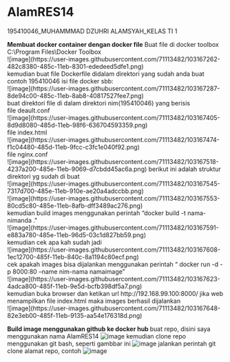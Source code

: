 # AlamRES14
195410046_MUHAMMMAD DZUHRI ALAMSYAH_KELAS TI 1<br>
<p><b>Membuat docker container dengan docker file</b>
Buat file di docker toolbox C:\Program Files\Docker Toolbox<br>
![image](https://user-images.githubusercontent.com/71113482/103167262-482c8380-485c-11eb-8301-ededeed5dfe1.png)<br>
kemudian buat file Dockerfile didalam direktori yang sudah anda buat contoh 195410046 isi file docker sbb:<br>
![image](https://user-images.githubusercontent.com/71113482/103167287-8de94c00-485c-11eb-8ab8-40817527fee7.png)<br>
buat direktori file di dalam direktori nim(195410046) yang berisis<br>
file deault.conf<br>
  ![image](https://user-images.githubusercontent.com/71113482/103167405-8d9d8080-485d-11eb-98f6-636704593359.png)<br>
file index.html<br>
![image](https://user-images.githubusercontent.com/71113482/103167474-f1c04480-485d-11eb-9fcc-c3fc1e040f92.png)<br>
file nginx.conf<br>
![image](https://user-images.githubusercontent.com/71113482/103167518-4237a200-485e-11eb-9069-d7cbdd45ac6a.png)
berikut ini adalah struktur direktori yg sudah di buat<br>
![image](https://user-images.githubusercontent.com/71113482/103167545-7317d700-485e-11eb-910e-ae20a4adccbb.png)<br>
![image](https://user-images.githubusercontent.com/71113482/103167553-80cd5c80-485e-11eb-8afb-dff3489ac276.png)<br>
kemudian build images  menggunakan perintah “docker build -t nama-nimanda ."<br>
![image](https://user-images.githubusercontent.com/71113482/103167591-e883a780-485e-11eb-96d5-03c1d827bb59.png)<br>
kemudian cek apa kah sudah jadi<br>
![image](https://user-images.githubusercontent.com/71113482/103167608-1ec12700-485f-11eb-840c-8a1194c80ecf.png)<br>
cek apakah images bisa dijalankan menggunakan perintah “ docker run -d -p 8000:80 –name nim-nama namaimage”<br>
![image](https://user-images.githubusercontent.com/71113482/103167623-4adca800-485f-11eb-9e5d-bcfb398df5a7.png)<br>
kemudian buka browser dan ketikan url http://192.168.99.100:8000/ jika web menampilkan file index.html maka images berhasil dijalankan<br>
![image](https://user-images.githubusercontent.com/71113482/103167648-82e3eb00-485f-11eb-9135-aa54e176318d.png)<br>

<b>Build image menggunakan github ke docker hub </b>
buat repo, disini saya menggunakan nama AlamRES14
![image](https://user-images.githubusercontent.com/71113482/103167704-11586c80-4860-11eb-97cd-ed45dbac8baa.png)
kemudian clone repo menggunakan git bash, seperti gambbar ini
![image](https://user-images.githubusercontent.com/71113482/103167715-3351ef00-4860-11eb-980f-9c1898328c47.png)
jalankan perintah git clone alamat repo, contoh 
![image](https://user-images.githubusercontent.com/71113482/103167741-52508100-4860-11eb-8a96-19b74af7a1ef.png)
</p>
